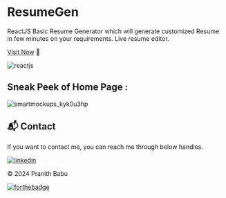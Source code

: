 # ResumeGen
ReactJS Basic Resume Generator which will generate customized Resume in few minutes on your requirements.
Live resume editor.

[Visit Now](https://resumegencom.netlify.app) 🚀


![reactjs](https://img.shields.io/badge/React-20232A?style=for-the-badge&logo=react&logoColor=61DAFB)&nbsp;

## Sneak  Peek of Home Page :
![smartmockups_kyk0u3hp](https://user-images.githubusercontent.com/64949957/159115313-ae8bf72c-2a79-425d-8520-32b6ba3e0fcf.jpg)


<h2>📬 Contact</h2>

If you want to contact me, you can reach me through below handles.

[![linkedin](https://img.shields.io/badge/LinkedIn-0077B5?style=for-the-badge&logo=linkedin&logoColor=white)](https://www.linkedin.com/in/pranithmanuri/)

© 2024 Pranith Babu


[![forthebadge](https://forthebadge.com/images/badges/built-with-love.svg)](https://forthebadge.com)
